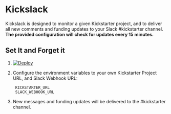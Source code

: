 # Kickslack

Kickslack is designed to monitor a given Kickstarter project, and to deliver all new comments and funding updates to your Slack #kickstarter channel. **The provided configuration will check for updates every 15 minutes.**

## Set It and Forget it

1. [![Deploy](https://www.herokucdn.com/deploy/button.png)](https://heroku.com/deploy)

2. Configure the environment variables to your own Kickstarter Project URL, and Slack Webhook URL:

        KICKSTARTER_URL
        SLACK_WEBHOOK_URL

3. New messages and funding updates will be delivered to the #kickstarter channel.